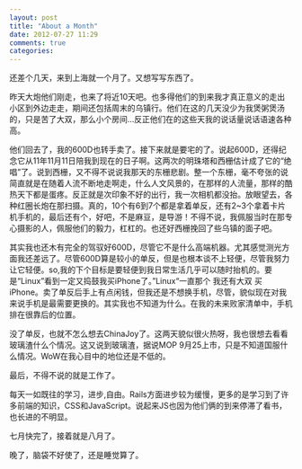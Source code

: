 ```yaml
---
layout: post
title: "About a Month"
date: 2012-07-27 11:29
comments: true
categories: 
---
```

还差个几天，来到上海就一个月了。又想写写东西了。

昨天大炮他们刚走，也来了将近10天吧。也多得他们的到来我才真正意义的走出小区到外边走走，期间还包括周末的乌镇行。他们在这的几天没少为我煲粥煲汤的，只是苦了大双，那么小个房间…反正他们在的这些天我的说话量说话语速各种高。

他们回去了，我的600D也转手卖了。接下来就是要宅的了。说起600D，还得纪念它从11年11月11日陪我到现在的日子啊。这两次的明珠塔和西栅估计成了它的“绝唱”了。说到西栅，又不得不说说我那天的东栅悲剧。整一个东栅，毫不夸张的说简直就是在随着人流不断地走啊走，什么人文风景的，在那样的人流量，那样的酷热天下都是蛋疼。反正就是次印象不好的出行，我一次相机都没抬。放眼望去，各种红圈长炮在那扫摄。真的，10个有6到7个都是拿着单反，还有2~3个拿着卡片机手机的，最后还有个，好吧，不是麻豆，是导游！不得不说，我佩服当时在那专心摄影的人，佩服他们的毅力，杠杠的。也还好西栅挽回了些乌镇的面子吧。

其实我也还木有完全的驾驭好600D，尽管它不是什么高端机器。尤其感觉测光方面我还差远了。尽管600D算是较小的单反，但是也根本谈不上轻便，尽管我努力让它轻便。so,我的下个目标是要轻便到我日常生活几乎可以随时抬机的。要是“Linux”看到一定又捣鼓我买iPhone了。”Linux“一直那个 我还有大双 买iPhone。卖了单反后手上有点闲钱，但我还是不想换手机，尽管，貌似现在对我来说手机是最需要更换的。其实我也不知道为什么。在我的未来败家清单中，手机排在很靠后的位置。

没了单反，也就不怎么想去ChinaJoy了。这两天貌似很火热呀，我也很想去看看玻璃渣什么个情况。这又说到玻璃渣，据说MOP 9月25上市，只是不知道国服什么情况。WoW在我心目中的地位还是不低的。

最后，不得不说的就是工作了。

每天一如既往的学习，进步,自由。Rails方面进步较为缓慢，更多的是学习到了许多前端的知识，CSS和JavaScript。说起来JS也因为他们俩的到来停滞了看书，也长进的不明显。

七月快完了，接着就是八月了。

晚了，脑袋不好使了，还是睡觉算了。